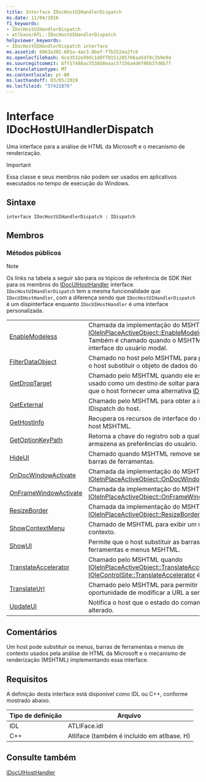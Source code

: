 ```yaml
---
title: Interface IDocHostUIHandlerDispatch
ms.date: 11/04/2016
f1_keywords:
- IDocHostUIHandlerDispatch
- atlbase/ATL::IDocHostUIHandlerDispatch
helpviewer_keywords:
- IDocHostUIHandlerDispatch interface
ms.assetid: 6963a301-601a-4ac3-8bef-f7b252ea2fc6
ms.openlocfilehash: 6ce3532e99dc1d0ff0151285766aa5d78c2b9e9d
ms.sourcegitcommit: bff17488ac5538b8eaac57156a4d6f06b37d6b7f
ms.translationtype: MT
ms.contentlocale: pt-BR
ms.lasthandoff: 03/05/2019
ms.locfileid: "57421876"
---
```

# <a name="idochostuihandlerdispatch-interface"></a>Interface IDocHostUIHandlerDispatch

Uma interface para a análise de HTML da Microsoft e o mecanismo de renderização.

> [!IMPORTANT]
>  Essa classe e seus membros não podem ser usados em aplicativos executados no tempo de execução do Windows.

## <a name="syntax"></a>Sintaxe

```
interface IDocHostUIHandlerDispatch : IDispatch
```

## <a name="members"></a>Membros

### <a name="public-methods"></a>Métodos públicos

> [!NOTE]
>  Os links na tabela a seguir são para os tópicos de referência de SDK INet para os membros do [IDocUIHostHandler](https://msdn.microsoft.com/library/aa753260.aspx) interface. `IDocHostUIHandlerDispatch` tem a mesma funcionalidade que `IDocUIHostHandler`, com a diferença sendo que `IDocHostUIHandlerDispatch` é um dispinterface enquanto `IDocUIHostHandler` é uma interface personalizada.

|||
|-|-|
|[EnableModeless](/previous-versions/windows/internet-explorer/ie-developer/platform-apis/aa753253\(v=vs.85\))|Chamada da implementação do MSHTML do [IOleInPlaceActiveObject::EnableModeless](/windows/desktop/api/oleidl/nf-oleidl-ioleinplaceactiveobject-enablemodeless). Também é chamado quando o MSHTML exibe a interface do usuário modal.|
|[FilterDataObject](/previous-versions/windows/internet-explorer/ie-developer/platform-apis/aa753254\(v=vs.85\))|Chamado no host pelo MSHTML para permitir que o host substituir o objeto de dados do MSHTML.|
|[GetDropTarget](/previous-versions/windows/internet-explorer/ie-developer/platform-apis/aa753255\(v=vs.85\))|Chamado pelo MSHTML quando ele está sendo usado como um destino de soltar para permitir que o host fornecer uma alternativa [IDropTarget](/windows/desktop/api/oleidl/nn-oleidl-idroptarget).|
|[GetExternal](/previous-versions/windows/internet-explorer/ie-developer/platform-apis/aa753256\(v=vs.85\))|Chamado pelo MSHTML para obter a interface IDispatch do host.|
|[GetHostInfo](/previous-versions/windows/internet-explorer/ie-developer/platform-apis/aa753257\(v=vs.85\))|Recupera os recursos de interface do usuário do host MSHTML.|
|[GetOptionKeyPath](/previous-versions/windows/internet-explorer/ie-developer/platform-apis/aa753258\(v=vs.85\))|Retorna a chave do registro sob a qual MSHTML armazena as preferências do usuário.|
|[HideUI](/previous-versions/windows/internet-explorer/ie-developer/platform-apis/aa753259\(v=vs.85\))|Chamado quando MSHTML remove seus menus e barras de ferramentas.|
|[OnDocWindowActivate](/previous-versions/windows/internet-explorer/ie-developer/platform-apis/aa753261\(v=vs.85\))|Chamada da implementação do MSHTML do [IOleInPlaceActiveObject::OnDocWindowActivate](/windows/desktop/api/oleidl/nf-oleidl-ioleinplaceactiveobject-ondocwindowactivate).|
|[OnFrameWindowActivate](/previous-versions/windows/internet-explorer/ie-developer/platform-apis/aa753262\(v=vs.85\))|Chamada da implementação do MSHTML do [IOleInPlaceActiveObject::OnFrameWindowActivate](/windows/desktop/api/oleidl/nf-oleidl-ioleinplaceactiveobject-onframewindowactivate).|
|[ResizeBorder](/previous-versions/windows/internet-explorer/ie-developer/platform-apis/aa753263\(v=vs.85\))|Chamada da implementação do MSHTML do [IOleInPlaceActiveObject::ResizeBorder](/windows/desktop/api/oleidl/nf-oleidl-ioleinplaceactiveobject-resizeborder).|
|[ShowContextMenu](/previous-versions/windows/internet-explorer/ie-developer/platform-apis/aa753264\(v=vs.85\))|Chamado de MSHTML para exibir um menu de contexto.|
|[ShowUI](/previous-versions/windows/internet-explorer/ie-developer/platform-apis/aa753265\(v=vs.85\))|Permite que o host substituir as barras de ferramentas e menus MSHTML.|
|[TranslateAccelerator](/previous-versions/windows/internet-explorer/ie-developer/platform-apis/aa753266\(v=vs.85\))|Chamado pelo MSHTML quando [IOleInPlaceActiveObject::TranslateAccelerator](/windows/desktop/api/oleidl/nf-oleidl-ioleinplaceactiveobject-translateaccelerator) ou [IOleControlSite::TranslateAccelerator](/windows/desktop/api/ocidl/nf-ocidl-iolecontrolsite-translateaccelerator) é chamado.|
|[TranslateUrl](/previous-versions/windows/internet-explorer/ie-developer/platform-apis/aa753267\(v=vs.85\))|Chamado pelo MSHTML para permitir que o host a oportunidade de modificar a URL a ser carregado.|
|[UpdateUI](/previous-versions/windows/internet-explorer/ie-developer/platform-apis/aa753268\(v=vs.85\))|Notifica o host que o estado do comando foi alterado.|

## <a name="remarks"></a>Comentários

Um host pode substituir os menus, barras de ferramentas e menus de contexto usados pela análise de HTML da Microsoft e o mecanismo de renderização (MSHTML) implementando essa interface.

## <a name="requirements"></a>Requisitos

A definição desta interface está disponível como IDL ou C++, conforme mostrado abaixo.

|Tipo de definição|Arquivo|
|---------------------|----------|
|IDL|ATLIFace.idl|
|C++|Atliface (também é incluído em atlbase. H)|

## <a name="see-also"></a>Consulte também

[IDocUIHostHandler](https://msdn.microsoft.com/library/aa753260.aspx)
